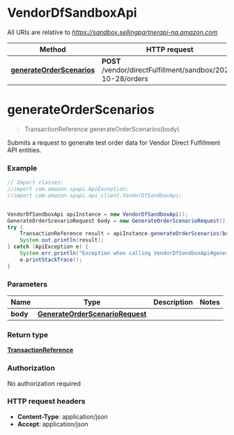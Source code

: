 # VendorDfSandboxApi

All URIs are relative to *https://sandbox.sellingpartnerapi-na.amazon.com*

Method | HTTP request | Description
------------- | ------------- | -------------
[**generateOrderScenarios**](VendorDfSandboxApi.md#generateOrderScenarios) | **POST** /vendor/directFulfillment/sandbox/2021-10-28/orders | 


<a name="generateOrderScenarios"></a>
# **generateOrderScenarios**
> TransactionReference generateOrderScenarios(body)



Submits a request to generate test order data for Vendor Direct Fulfillment API entities.

### Example
```java
// Import classes:
//import com.amazon.spapi.ApiException;
//import com.amazon.spapi.api_client.VendorDfSandboxApi;


VendorDfSandboxApi apiInstance = new VendorDfSandboxApi();
GenerateOrderScenarioRequest body = new GenerateOrderScenarioRequest(); // GenerateOrderScenarioRequest | 
try {
    TransactionReference result = apiInstance.generateOrderScenarios(body);
    System.out.println(result);
} catch (ApiException e) {
    System.err.println("Exception when calling VendorDfSandboxApi#generateOrderScenarios");
    e.printStackTrace();
}
```

### Parameters

Name | Type | Description  | Notes
------------- | ------------- | ------------- | -------------
 **body** | [**GenerateOrderScenarioRequest**](GenerateOrderScenarioRequest.md)|  |

### Return type

[**TransactionReference**](TransactionReference.md)

### Authorization

No authorization required

### HTTP request headers

 - **Content-Type**: application/json
 - **Accept**: application/json

